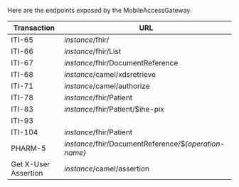 Here are the endpoints exposed by the MobileAccessGateway.

| Transaction          | URL                                                   |
| -------------------- | ----------------------------------------------------- |
| ITI-65               | _instance_/fhir/                                      |
| ITI-66               | _instance_/fhir/List                                  |
| ITI-67               | _instance_/fhir/DocumentReference                     |
| ITI-68               | _instance_/camel/xdsretrieve                          |
| ITI-71               | _instance_/camel/authorize                            |
| ITI-78               | _instance_/fhir/Patient                               |
| ITI-83               | _instance_/fhir/Patient/$ihe-pix                      |
| ITI-93               |                                                       |
| ITI-104              | _instance_/fhir/Patient                               |
| PHARM-5              | _instance_/fhir/DocumentReference/$_{operation-name}_ |
| Get X-User Assertion | _instance_/camel/assertion                            |
